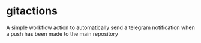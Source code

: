 # gitactions
A simple workflow action to automatically send a telegram notification when a push has been made to the main repository
